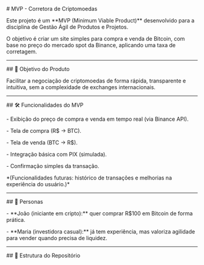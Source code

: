 \# MVP - Corretora de Criptomoedas



Este projeto é um \*\*MVP (Minimum Viable Product)\*\* desenvolvido para a disciplina de Gestão Ágil de Produtos e Projetos.  

O objetivo é criar um site simples para compra e venda de Bitcoin, com base no preço do mercado spot da Binance, aplicando uma taxa de corretagem.



---



\## 📌 Objetivo do Produto

Facilitar a negociação de criptomoedas de forma rápida, transparente e intuitiva, sem a complexidade de exchanges internacionais.



---



\## 🛠️ Funcionalidades do MVP

\- Exibição do preço de compra e venda em tempo real (via Binance API).  

\- Tela de compra (R$ → BTC).  

\- Tela de venda (BTC → R$).  

\- Integração básica com PIX (simulada).  

\- Confirmação simples da transação.  



\*(Funcionalidades futuras: histórico de transações e melhorias na experiência do usuário.)\*



---



\## 👥 Personas

\- \*\*João (iniciante em cripto):\*\* quer comprar R$100 em Bitcoin de forma prática.  

\- \*\*Maria (investidora casual):\*\* já tem experiência, mas valoriza agilidade para vender quando precisa de liquidez.  



---



\## 📂 Estrutura do Repositório



